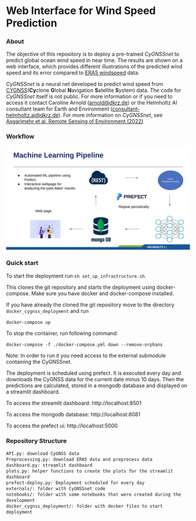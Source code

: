 # Web Interface for Wind Speed Prediction

### About

The objective of this repository is to deploy a pre-trained *CyGNSSnet* to predict global ocean wind speed in near time. The results are shown on a web interface, which provides different illustrations of the predicted wind speed and its error compared to [ERA5 windspeed](https://www.ecmwf.int/en/forecasts/datasets/reanalysis-datasets/era5) data. 

*CyGNSSnet* is a neural net developed to predict wind speed from [CYGNSS](https://podaac.jpl.nasa.gov/dataset/CYGNSS_L2_V3.0)(**Cy**clone **G**lobal **N**avigation **S**atellite **S**ystem) data. The code for *CyGNSSnet* itself is not public. For more information or if you need to access it contact Caroline Arnold (arnold@dkrz.de) or the Helmholtz AI consultant team for Earth and Environment (consultant-helmholtz.ai@dkrz.de). For more information on *CyGNSSnet*, see [Asgarimehr et al, Remote Sensing of Environment (2022)](https://doi.org/10.1016/j.rse.2021.112801)   
### Workflow

![Workflow](/Workflow.png)



### Quick start

To start the deployment run ```sh set_up_infrastructure.sh```.

This clones the git repository and starts the deployment using docker-compose.
Make sure you have docker and docker-compose installed. 

If you have already the cloned the git repository move to the directory ```docker_cygnss_deployment``` and run 

```
docker-compose up
``` 

To stop the container, run following command:
```
docker-compose -f ./docker-compose.yml down --remove-orphans
```

Note: In order to run it you need access to the external submodule containing the CyGNSSnet. 

The deployment is scheduled using prefect. It is executed every day and downloads the CyGNSS data for the current date minus 10 days. Then the predictions are calculated, stored in a mongodb database and displayed on a streamlit dashboard.

To access the streamlit dashboard: http://localhost:8501

To access the mongodb database: http://localhost:8081

To access the prefect ui: http://localhost:5000


### Repository Structure

```
API.py: download CyGNSS data
Preprocessing.py: download ERA5 data and preprocess data
dashboard.py: streamlit dashboard
plots.py: helper functions to create the plots for the streamlit dashboard
prefect-deploy.py: Deployment scheduled for every day
externals/: folder with CyGNSSnet code
notebooks/: folder with some notebooks that were created during the development
docker_cygnss_deployment/: folder with docker files to start deployment
```
    

